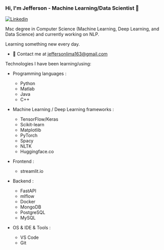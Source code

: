 ### Hi, I'm Jefferson - Machine Learning/Data Scientist 👋

[![Linkedin](https://img.shields.io/badge/-LinkedIn-blue?style=flat&logo=Linkedin&logoColor=white&link=https://www.linkedin.com/in/jefferson-luiz-209565148/)](https://www.linkedin.com/in/jefferson-luiz-209565148/)
 
 Msc degree in Computer Science (Machine Learning, Deep Learning, and Data Science) and currently working on NLP.

 Learning something new every day. 


- 💌 Contact me at [jeffersonlima163@gmail.com](mailto:jeffersonlima163@gmail.com)



Technologies I have been learning/using:

- Programming languages : <br />
   * Python
   * Matlab
   * Java
   * C++

- Machine Learning / Deep Learning frameworks : <br />
   * TensorFlow/Keras
   * Scikit-learn
   * Matplotlib
   * PyTorch
   * Spacy
   * NLTK
   * Huggingface.co
- Frontend : <br />
   * streamlit.io

- Backend : <br />
   * FastAPI
   * mlflow
   * Docker
   * MongoDB
   * PostgreSQL
   * MySQL

- OS & IDE & Tools : <br />
   * VS Code
   * Git
